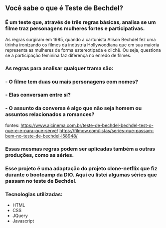## Você sabe o que é Teste de Bechdel?

### É um teste que, através de três regras básicas, analisa se um filme traz personagens mulheres fortes e participativas.
As regras surgiram em 1985, quando a cartunista Alison Bechdel fez uma tirinha ironizando os filmes da indústria Hollywoodiana
que em sua maioria representa as mulheres de forma estereotipada e clichê.
Ou seja, questiona se a participação feminina faz diferença no enredo de filmes. 

### As regras para analisar qualquer trama são:

### - O filme tem duas ou mais personagens com nomes?
### - Elas conversam entre si?
### - O assunto da conversa é algo que não seja homem ou assuntos relacionados a romances?


fontes:
https://www.aicinema.com.br/teste-de-bechdel-bechdel-test-o-que-e-e-para-que-serve/
https://filmow.com/listas/series-que-passam-bem-no-teste-de-bechdel-l58948/

### Essas mesmas regras podem ser aplicadas também a outras produções, como as séries. 

### Esse projeto é uma adaptação do projeto clone-netflix que fiz durante o bootcamp da DIO. Aqui eu listei algumas séries que passam no teste de Bechdel.

### Tecnologias utilizadas:

- HTML
- CSS
- JQuery
- Javascript





